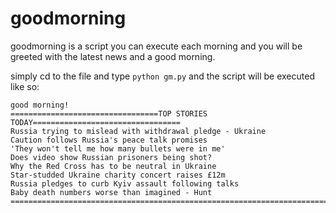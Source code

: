# goodmorning
goodmorning is a script you can execute each morning and you will be greeted with the latest news and a good morning.

simply cd to the file and type `python gm.py` and the script will be executed like so:

```
good morning!
=================================TOP STORIES TODAY=================================
Russia trying to mislead with withdrawal pledge - Ukraine
Caution follows Russia's peace talk promises
'They won't tell me how many bullets were in me'
Does video show Russian prisoners being shot?
Why the Red Cross has to be neutral in Ukraine
Star-studded Ukraine charity concert raises £12m
Russia pledges to curb Kyiv assault following talks
Baby death numbers worse than imagined - Hunt
===================================================================================
```

